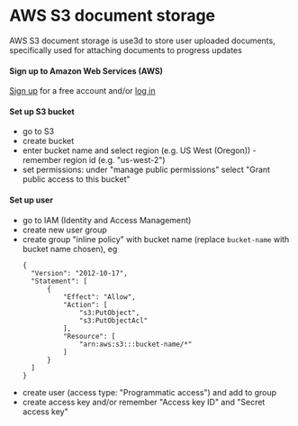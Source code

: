 # AWS S3 document storage

AWS S3 document storage is use3d to store user uploaded documents, specifically used for attaching documents to progress updates

#### Sign up to Amazon Web Services (AWS)

[Sign up](https://portal.aws.amazon.com/billing/signup) for a free account and/or [log in](https://signin.aws.amazon.com/signin)

#### Set up S3 bucket

- go to S3
- create bucket
- enter bucket name and select region (e.g. US West (Oregon)) - remember region id (e.g. "us-west-2")
- set permissions: under "manage public permissions" select "Grant public access to this bucket"

#### Set up user

- go to IAM (Identity and Access Management)
- create new user group
- create group "inline policy" with bucket name (replace `bucket-name` with bucket name chosen), eg
  ```
  {
    "Version": "2012-10-17",
    "Statement": [
        {
            "Effect": "Allow",
            "Action": [
                "s3:PutObject",
                "s3:PutObjectAcl"
            ],
            "Resource": [
                "arn:aws:s3:::bucket-name/*"
            ]
        }
    ]
  }
  ```
- create user (access type: "Programmatic access") and add to group
- create access key and/or remember "Access key ID" and "Secret access key"
